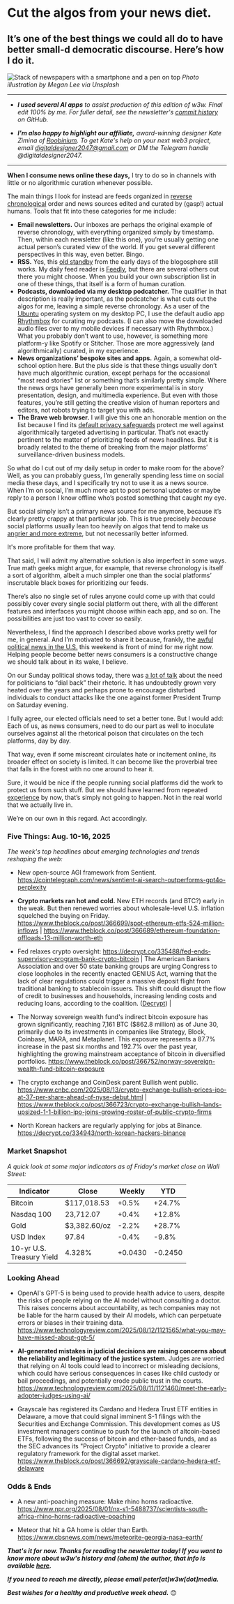 # Cut the algos from your news diet.
## It’s one of the best things we could all do to have better small-d democratic discourse. Here’s how I do it.

![Stack of newspapers with a smartphone and a pen on top](https://w3w.news/img/megan-lee-3840.jpg)
*Photo illustration by Megan Lee via Unsplash*

<hr>

- _**I used several AI apps** to assist production of this edition of w3w. Final edit 100% by me. For fuller detail, see the newsletter's [commit history](https://github.com/peteramckay/w3wnewsletter/commits) on GitHub._

<!--

- _**A big thank-you to w3w's paid subscribers!** To join them in supporting this work, please check out our paid plans [on Substack](https://w3wnews.substack.com/subscribe)._

-->

- _**I'm also happy to highlight our affiliate,** award-winning designer Kate Zimina of [Roobinium](https://dribbble.com/roobinium). To get Kate's help on your next web3 project, email digitaldesigner2047@gmail.com or DM the Telegram handle @digitaldesigner2047._

<hr>

<!-- Riff on/revive archival post about news algos. Github link: https://github.com/peteramckay/w3wnewsletter/blob/master/2024/2024-07-14.md

This one needs reinforcement from time to time...

-->

**When I consume news online these days,** I try to do so in channels with little or no algorithmic curation whenever possible.

The main things I look for instead are feeds organized in [reverse chronological](https://en.wikipedia.org/wiki/Reverse_chronology#:~:text=Reverse%20chronology%20is%20a%20narrative,the%20conclusion%20to%20the%20plot.) order and news sources edited and curated by (gasp!) actual humans. Tools that fit into these categories for me include:
- **Email newsletters.** Our inboxes are perhaps the original example of reverse chronology, with everything organized simply by timestamp. Then, within each newsletter (like this one), you’re usually getting one actual person’s curated view of the world. If you get several different perspectives in this way, even better. Bingo.
- **RSS.** Yes, this [old standby](https://rss.com/blog/how-do-rss-feeds-work/) from the early days of the blogosphere still works. My daily feed reader is [Feedly](https://feedly.com/), but there are several others out there you might choose. When you build your own subscription list in one of these things, that itself is a form of human curation.
- **Podcasts, downloaded via my desktop podcatcher.** The qualifier in that description is really important, as the podcatcher is what cuts out the algos for me, leaving a simple reverse chronology. As a user of the [Ubuntu](https://ubuntu.com/desktop) operating system on my desktop PC, I use the default audio app [Rhythmbox](https://en.wikipedia.org/wiki/Rhythmbox) for curating my podcasts. (I can also move the downloaded audio files over to my mobile devices if necessary with Rhythmbox.) What you probably don’t want to use, however, is something more platform-y like Spotify or Stitcher. Those are more aggressively (and algorithmically) curated, in my experience.
- **News organizations’ bespoke sites and apps.** Again, a somewhat old-school option here. But the plus side is that these things usually don’t have much algorithmic curation, except perhaps  for the occasional “most read stories” list or something that’s similarly pretty simple. Where the news orgs have generally been more experimental is in story presentation, design, and multimedia experience. But even with those features, you’re still getting the creative vision of human reporters and editors, not robots trying to target you with ads.
- **The Brave web browser.** I will give this one an honorable mention on the list because I find its [default privacy safeguards](https://brave.com/) protect me well against algorithmically targeted advertising in particular. That’s not exactly pertinent to the matter of prioritizing feeds of news headlines. But it is broadly related to the theme of breaking from the major platforms’ surveillance-driven business models.

So what do I cut out of my daily setup in order to make room for the above? Well, as you can probably guess, I’m generally spending less time on social media these days, and I specifically try not to use it as a news source. When I’m on social, I’m much more apt to post personal updates or maybe reply to a person I know offline who’s posted something that caught my eye.

But social simply isn’t a primary news source for me anymore, because it’s clearly pretty crappy at that particular job. This is true precisely *because* social platforms usually lean too heavily on algos that tend to make us [angrier and more extreme](https://www.psychologytoday.com/us/blog/friction/201807/why-social-media-makes-us-angrier-and-more-extreme), but not necessarily better informed.

It's more profitable for them that way.

That said, I will admit my alternative solution is also imperfect in some ways. True math geeks might argue, for example, that reverse chronology is itself a sort of algorithm, albeit a much simpler one than the social platforms’ inscrutable black boxes for prioritizing our feeds.

There’s also no single set of rules anyone could come up with that could possibly cover every single social platform out there, with all the different features and interfaces you might choose within each app, and so on. The possibilities are just too vast to cover so easily.

Nevertheless, I find the approach I described above works pretty well for me, in general. And I’m motivated to share it because, frankly, the [awful political news in the U.S.](https://www.wsj.com/politics/elections/trump-taken-off-stage-after-apparent-shots-fired-at-rally-9d6680da?st=67c2iu2yhajek5q&reflink=desktopwebshare_permalink) this weekend is front of mind for me right now. Helping people become better news consumers is a constructive change we should talk about in its wake, I believe.

On our Sunday political shows today, there was [a lot of talk](https://www.youtube.com/watch?v=HkBaKOW-OOo) about the need for politicians to “dial back” their rhetoric. It has undoubtedly grown very heated over the years and perhaps prone to encourage disturbed individuals to conduct attacks like the one against former President Trump on Saturday evening.

I fully agree, our elected officials need to set a better tone. But I would add: Each of us, as news consumers, need to do our part as well to inoculate ourselves against all the rhetorical poison that circulates on the tech platforms, day by day.

That way, even if some miscreant circulates hate or incitement online, its broader effect on society is limited. It can become like the proverbial tree that falls in the forest with no one around to hear it.

Sure, it would be nice if the people running social platforms did the work to protect us from such stuff. But we should have learned from repeated [experience](https://www.npr.org/2021/10/05/1043377310/facebook-whistleblower-frances-haugen-congress) by now, that’s simply not going to happen. Not in the real world that we actually live in.

We’re on our own in this regard. Act accordingly.

### Five Things: Aug. 10-16, 2025

*The week's top headlines about emerging technologies and trends reshaping the web:*

- New open-source AGI framework from Sentient. https://cointelegraph.com/news/sentient-ai-search-outperforms-gpt4o-perplexity

- **Crypto markets ran hot and cold.** New ETH records (and BTC?) early in the weak. But then renewed worries about wholesale-level U.S. inflation squelched the buying on Friday. <!-- Some headlines about this mid-week. Keep an eye out through Friday's close for any necessary market updates in the Sunday email blast. --> https://www.theblock.co/post/366699/spot-ethereum-etfs-524-million-inflows | https://www.theblock.co/post/366689/ethereum-foundation-offloads-13-million-worth-eth

- Fed relaxes crypto oversight: https://decrypt.co/335488/fed-ends-supervisory-program-bank-crypto-bitcoin | The American Bankers Association and over 50 state banking groups are urging Congress to close loopholes in the recently enacted GENIUS Act, warning that the lack of clear regulations could trigger a massive deposit flight from traditional banking to stablecoin issuers. This shift could disrupt the flow of credit to businesses and households, increasing lending costs and reducing loans, according to the coalition. ([Decrypt](https://decrypt.co/334930/bank-groups-urge-us-senate-to-close-gaps-in-countrys-new-stablecoin-law)) <!-- Draft summary by Leo/Llama 3.1 8B --> |



- The Norway sovereign wealth fund's indirect bitcoin exposure has grown significantly, reaching 7,161 BTC ($862.8 million) as of June 30, primarily due to its investments in companies like Strategy, Block, Coinbase, MARA, and Metaplanet. This exposure represents a 87.7% increase in the past six months and 192.7% over the past year, highlighting the growing mainstream acceptance of bitcoin in diversified portfolios. https://www.theblock.co/post/366752/norway-sovereign-wealth-fund-bitcoin-exposure

- The crypto exchange and CoinDesk parent Bullish went public. https://www.cnbc.com/2025/08/13/crypto-exchange-bullish-prices-ipo-at-37-per-share-ahead-of-nyse-debut.html | https://www.theblock.co/post/366723/crypto-exchange-bullish-lands-upsized-1-1-billion-ipo-joins-growing-roster-of-public-crypto-firms <!-- Check for updates through the end of the trading weeek. -->

- North Korean hackers are regularly applying for jobs at Binance. https://decrypt.co/334943/north-korean-hackers-binance

### Market Snapshot

*A quick look at some major indicators as of Friday's market close on Wall Street:*

<table>

  <thead>
    <tr>
      <th>Indicator</th>
      <th>Close</th>
      <th>Weekly</th>
      <th>YTD</th>
    </tr>
  </thead>

  <tbody>
   <tr>
     <td>Bitcoin</td>
     <td>$117,018.53</td>
     <td>+0.5%</td>
     <td>+24.7%</td>
   </tr>

   <tr>
     <td>Nasdaq 100</td>
     <td>23,712.07</td>
     <td>+0.4%</td>
     <td>+12.8%</td>
   </tr>
   
   <tr>
     <td>Gold</td>
     <td>$3,382.60/oz</td>
     <td>-2.2%</td>
     <td>+28.7%</td>
   </tr>

   <tr>
     <td>USD Index</td>
     <td>97.84</td>
     <td>-0.4%</td>
     <td>-9.8%</td>
   </tr>

   <tr>
     <td>10-yr U.S.<br> Treasury Yield</td>
     <td>4.328%</td>
     <td>+0.0430</td>
     <td>-0.2450</td>
   </tr>

</tbody>
</table>


### Looking Ahead


- OpenAI's GPT-5 is being used to provide health advice to users, despite the risks of people relying on the AI model without consulting a doctor. This raises concerns about accountability, as tech companies may not be liable for the harm caused by their AI models, which can perpetuate errors or biases in their training data.  https://www.technologyreview.com/2025/08/12/1121565/what-you-may-have-missed-about-gpt-5/

- **AI-generated mistakes in judicial decisions are raising concerns about the reliability and legitimacy of the justice system.** Judges are worried that relying on AI tools could lead to incorrect or misleading decisions, which could have serious consequences in cases like child custody or bail proceedings, and potentially erode public trust in the courts. https://www.technologyreview.com/2025/08/11/1121460/meet-the-early-adopter-judges-using-ai/

- Grayscale has registered its Cardano and Hedera Trust ETF entities in Delaware, a move that could signal imminent S-1 filings with the Securities and Exchange Commission. This development comes as US investment managers continue to push for the launch of altcoin-based ETFs, following the success of bitcoin and ether-based funds, and as the SEC advances its "Project Crypto" initiative to provide a clearer regulatory framework for the digital asset market. https://www.theblock.co/post/366692/grayscale-cardano-hedera-etf-delaware

### Odds & Ends

- A new anti-poaching measure: Make rhino horns radioactive. https://www.npr.org/2025/08/01/nx-s1-5488737/scientists-south-africa-rhino-horns-radioactive-poaching

- Meteor that hit a GA home is older than Earth. https://www.cbsnews.com/news/meteorite-georgia-nasa-earth/

_**That's it for now. Thanks for reading the newsletter today! If you want to know more about w3w's history and (ahem) the author, that info is available [here](https://w3wnews.substack.com/about).**_

_**If you need to reach me directly, please email peter[at]w3w[dot]media.**_

_**Best wishes for a healthy and productive week ahead.**_ 😊

